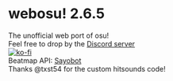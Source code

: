 # webosu! 2.6.5
The unofficial web port of osu!<br>
Feel free to drop by the [Discord server](https://discord.gg/gHgcR92QMy)<br>
[![ko-fi](https://ko-fi.com/img/githubbutton_sm.svg)](https://ko-fi.com/E1E061ML6)<br>
Beatmap API: [Sayobot](https://osu.sayobot.cn)<br>
Thanks @txst54 for the custom hitsounds code!
